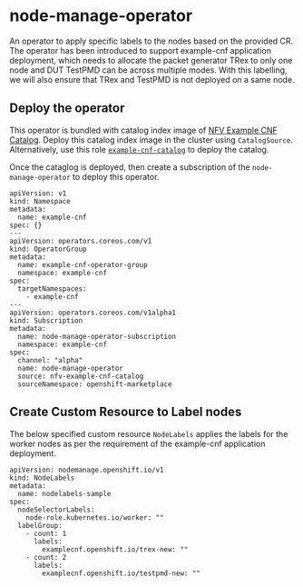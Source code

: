node-manage-operator
===================

An operator to apply specific labels to the nodes based on the provided CR. The operator has been introduced to support example-cnf application deployment, which needs to allocate the packet generator TRex to only one node and DUT TestPMD can be across multiple modes. With this labelling, we will also ensure that TRex and TestPMD is not deployed on a same node.

Deploy the operator
-------------------
This operator is bundled with catalog index image of [NFV Example CNF Catalog](https://quay.io/repository/krsacme/nfv-example-cnf-catalog). Deploy this catalog index image in the cluster using `CatalogSource`. Alternatively, use this role [`example-cnf-catalog`](https://github.com/rh-nfv-int/nfv-example-cnf-deploy/tree/master/roles/example-cnf-catalog) to deploy the catalog.

Once the cataglog is deployed, then create a subscription of the `node-manage-operator` to deploy this operator.

```
apiVersion: v1
kind: Namespace
metadata:
  name: example-cnf
spec: {}
---
apiVersion: operators.coreos.com/v1
kind: OperatorGroup
metadata:
  name: example-cnf-operator-group
  namespace: example-cnf
spec:
  targetNamespaces:
    - example-cnf
---
apiVersion: operators.coreos.com/v1alpha1
kind: Subscription
metadata:
  name: node-manage-operator-subscription
  namespace: example-cnf
spec:
  channel: "alpha"
  name: node-manage-operator
  source: nfv-example-cnf-catalog
  sourceNamespace: openshift-marketplace
```

Create Custom Resource to Label nodes
-------------------------------------
The below specified custom resource `NodeLabels` applies the labels for the worker nodes as per the requirement of the example-cnf application deployment.

```
apiVersion: nodemanage.openshift.io/v1
kind: NodeLabels
metadata:
  name: nodelabels-sample
spec:
  nodeSelectorLabels:
    node-role.kubernetes.io/worker: ""
  labelGroup:
    - count: 1
      labels:
        examplecnf.openshift.io/trex-new: ""
    - count: 2
      labels:
        examplecnf.openshift.io/testpmd-new: ""
```
